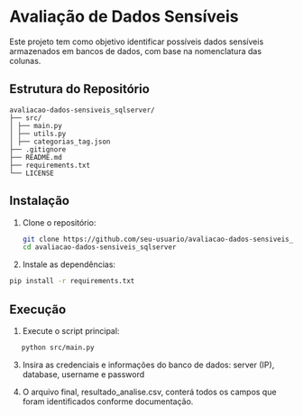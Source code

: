 # Avaliação de Dados Sensíveis

Este projeto tem como objetivo identificar possíveis dados sensíveis armazenados em bancos de dados, com base na nomenclatura das colunas.

## Estrutura do Repositório
```
avaliacao-dados-sensiveis_sqlserver/ 
├── src/ 
│ ├── main.py 
│ ├── utils.py 
│ ├── categorias_tag.json 
├── .gitignore 
├── README.md 
├── requirements.txt 
└── LICENSE 
```

## Instalação

1. Clone o repositório:
   ```bash
   git clone https://github.com/seu-usuario/avaliacao-dados-sensiveis_sqlserver.git
   cd avaliacao-dados-sensiveis_sqlserver

2. Instale as dependências:
```bash
pip install -r requirements.txt
```

## Execução

1. Execute o script principal:
```bash
   python src/main.py
```

3. Insira as credenciais e informações do banco de dados: server (IP), database, username e password

4. O arquivo final, resultado_analise.csv, conterá todos os campos que foram identificados conforme documentação.


